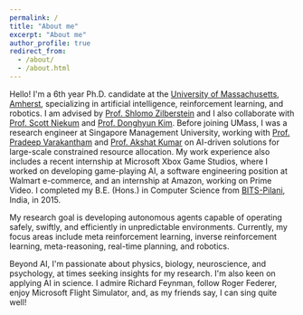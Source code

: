 ```yaml
---
permalink: /
title: "About me"
excerpt: "About me"
author_profile: true
redirect_from: 
  - /about/
  - /about.html
---
```


Hello! I'm a 6th year Ph.D. candidate at the [University of Massachusetts, Amherst](https://www.cics.umass.edu/), specializing in artificial intelligence, reinforcement learning, and robotics. I am advised by [Prof. Shlomo Zilberstein](https://groups.cs.umass.edu/shlomo/) and I also collaborate with [Prof. Scott Niekum](https://www.cics.umass.edu/people/niekum-scott) and [Prof. Donghyun Kim](https://www.cics.umass.edu/people/kim-donghyun). Before joining UMass, I was a research engineer at Singapore Management University, working with [Prof. Pradeep Varakantham](http://www.mysmu.edu/faculty/pradeepv/) and [Prof. Akshat Kumar](http://www.mysmu.edu/faculty/akshatkumar/index.html) on AI-driven solutions for large-scale constrained resource allocation. My work experience also includes a recent internship at Microsoft Xbox Game Studios, where I worked on developing game-playing AI, a software engineering position at Walmart e-commerce, and an internship at Amazon, working on Prime Video. I completed my B.E. (Hons.) in Computer Science from [BITS-Pilani](https://www.bits-pilani.ac.in/), India, in 2015.

My research goal is developing autonomous agents capable of operating safely, swiftly, and efficiently in unpredictable environments. Currently, my focus areas include meta reinforcement learning, inverse reinforcement learning, meta-reasoning, real-time planning, and robotics.

Beyond AI, I'm passionate about physics, biology, neuroscience, and psychology, at times seeking insights for my research. I'm also keen on applying AI in science. I admire Richard Feynman, follow Roger Federer, enjoy Microsoft Flight Simulator, and, as my friends say, I can sing quite well!